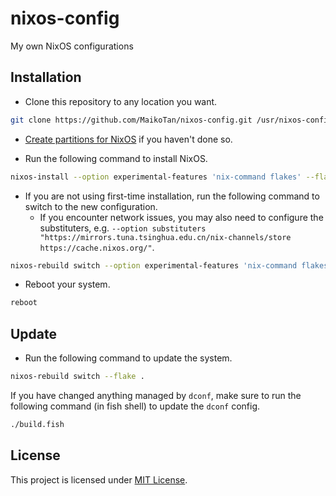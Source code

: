 # nixos-config

My own NixOS configurations

## Installation

- Clone this repository to any location you want.

```bash
git clone https://github.com/MaikoTan/nixos-config.git /usr/nixos-config
```

- [Create partitions for NixOS](https://nixos.org/manual/nixos/stable/#sec-installation-manual-partitioning) if you haven't done so.

- Run the following command to install NixOS.

```bash
nixos-install --option experimental-features 'nix-command flakes' --flake "/usr/nixos-config#<hostname>"
```

- If you are not using first-time installation, run the following command to switch to the new configuration.
    - If you encounter network issues, you may also need to configure the substituters, e.g. `--option substituters "https://mirrors.tuna.tsinghua.edu.cn/nix-channels/store https://cache.nixos.org/"`.

```bash
nixos-rebuild switch --option experimental-features 'nix-command flakes' --flake ".#<hostname>"
```

- Reboot your system.

```bash
reboot
```

## Update

- Run the following command to update the system.

```bash
nixos-rebuild switch --flake .
```

If you have changed anything managed by `dconf`, make sure to run the following command (in fish shell) to update the `dconf` config.

```bash
./build.fish
```

## License

This project is licensed under [MIT License](./LICENSE).
